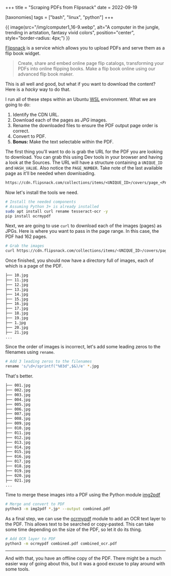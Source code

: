 +++
title = "Scraping PDFs from Flipsnack"
date = 2022-09-19

[taxonomies]
tags = ["bash", "linux", "python"]
+++

{{ image(src="/img/computer1_16-9.webp", alt="A computer in the jungle, trending in artstation, fantasy vivid colors",
         position="center", style="border-radius: 4px;") }}

[Flipsnack](https://www.flipsnack.com/) is a service which allows you to upload PDFs and serve them as a flip book widget.

> Create, share and embed online page flip catalogs, transforming your PDFs into online flipping books. Make a flip book online using our advanced flip book maker.

This is all well and good, but what if you want to download the content? Here is a _hacky_ way to do that.

I run all of these steps within an Ubuntu [WSL](https://learn.microsoft.com/en-us/windows/wsl/install) environment. What we are going to do:

1. Identify the CDN URL.
2. Download each of the pages as _JPG_ images.
3. Rename the downloaded files to ensure the PDF output page order is correct.
4. Convert to PDF.
5. **Bonus:** Make the text selectable within the PDF.

The first thing you'll want to do is grab the URL for the PDF you are looking to download. You can grab this using Dev tools in your browser and having a look at the Sources. The URL will have a structure containing a `UNIQUE_ID` and `HASH_VALUE`. Also notice the `PAGE_NUMBER`. Take note of the last available page as it'll be needed when downloading.

```txt
https://cdn.flipsnack.com/collections/items/<UNIQUE_ID>/covers/page_<PAGE_NUMBER>/original?v=<HASH_VALUE>
```

Now let's install the tools we need.

```bash
# Install the needed components
# Assuming Python 3+ is already installed
sudo apt install curl rename tesseract-ocr -y
pip install ocrmypdf
```

Next, we are going to use `curl` to download each of the images (pages) as JPGs. Here is where you want to pass in the page range. In this case, the PDF had 162 pages.

```bash
# Grab the images
curl https://cdn.flipsnack.com/collections/items/<UNIQUE_ID>/covers/page_\[1-162\]/original\?v\=<HASH_VALUE> -o "#1.jpg"
```

Once finished, you should now have a directory full of images, each of which is a page of the PDF.

```txt
├── 10.jpg
├── 11.jpg
├── 12.jpg
├── 13.jpg
├── 14.jpg
├── 15.jpg
├── 16.jpg
├── 17.jpg
├── 18.jpg
├── 19.jpg
├── 1.jpg
├── 20.jpg
├── 21.jpg
...
```

Since the order of images is incorrect, let's add some leading zeros to the filenames using `rename`.

```bash
# Add 3 leading zeros to the filenames
rename 's/\d+/sprintf("%03d",$&)/e' *.jpg
```

That's better.

```txt
├── 001.jpg
├── 002.jpg
├── 003.jpg
├── 004.jpg
├── 005.jpg
├── 006.jpg
├── 007.jpg
├── 008.jpg
├── 009.jpg
├── 010.jpg
├── 011.jpg
├── 012.jpg
├── 013.jpg
├── 014.jpg
├── 015.jpg
├── 016.jpg
├── 017.jpg
├── 018.jpg
├── 019.jpg
├── 020.jpg
├── 021.jpg
...
```

Time to merge these images into a PDF using the Python module [img2pdf](https://pypi.org/project/img2pdf/)

```bash
# Merge and convert to PDF
python3 -m img2pdf *.jp* --output combined.pdf
```

As a final step, we can use the [ocrmypdf](https://pypi.org/project/ocrmypdf/) module to add an OCR text layer to the PDF. This allows text to be searched or copy-pasted. This can take some time depending on the size of the PDF, so let it do its thing.

```bash
# Add OCR layer to PDF
python3 -m ocrmypdf combined.pdf combined_ocr.pdf
```

---

And with that, you have an offline copy of the PDF. There might be a much easier way of going about this, but it was a good excuse to play around with some tools.
